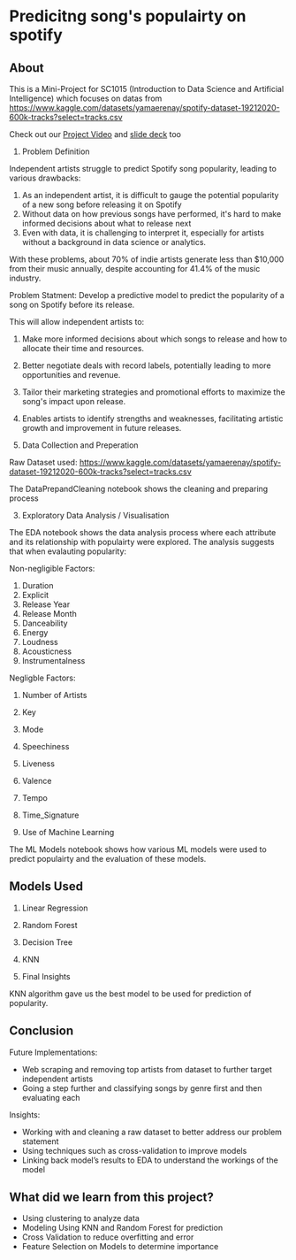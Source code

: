 # Predicitng song's populairty on spotify

## About

This is a Mini-Project for SC1015 (Introduction to Data Science and Artificial Intelligence) which focuses on datas from https://www.kaggle.com/datasets/yamaerenay/spotify-dataset-19212020-600k-tracks?select=tracks.csv

Check out our [Project Video]() and [slide deck]() too

1. Problem Definition

Independent artists struggle to predict Spotify song popularity, leading to various drawbacks:
  1. As an independent artist, it is difficult to gauge the potential popularity of a new song before releasing it on Spotify
  2. Without data on how previous songs have performed, it's hard to make informed decisions about what to release next
  3. Even with data, it is challenging to interpret it, especially for artists without a background in data science or analytics.

With these problems, about 70% of indie artists generate less than $10,000 from their music annually, despite accounting for 41.4% of the music industry.

Problem Statment: Develop a predictive model to predict the popularity of a song on Spotify before its release.

This will allow independent artists to:
  1. Make more informed decisions about which songs to release and how to allocate their time and resources.
  2. Better negotiate deals with record labels, potentially leading to more opportunities and revenue.
  3. Tailor their marketing strategies and promotional efforts to maximize the song's impact upon release.
  4. Enables artists to identify strengths and weaknesses, facilitating artistic growth and improvement in future releases.


2. Data Collection and Preperation

Raw Dataset used: https://www.kaggle.com/datasets/yamaerenay/spotify-dataset-19212020-600k-tracks?select=tracks.csv

The DataPrepandCleaning notebook shows the cleaning and preparing process


3. Exploratory Data Analysis / Visualisation

The EDA notebook shows the data analysis process where each attribute and its relationship with populairty were explored.
The analysis suggests that when evalauting popularity:

Non-negligible Factors:
1. Duration
2. Explicit 
3. Release Year 
4. Release Month 
5. Danceability 
6. Energy
7. Loudness
8. Acousticness
9. Instrumentalness

Negligble Factors:
1. Number of Artists
2. Key
3. Mode 
4. Speechiness
5. Liveness 
6. Valence 
7. Tempo 
9. Time_Signature

4. Use of Machine Learning

The ML Models notebook shows how various ML models were used to predict populairty and the evaluation of these models.

## Models Used

1. Linear Regression
2. Random Forest
3. Decision Tree
4. KNN

5. Final Insights

KNN algorithm gave us the best model to be used for prediction of popularity.

## Conclusion
Future Implementations:
- Web scraping and removing top artists from dataset to further target independent artists
- Going a step further and classifying songs by genre first and then evaluating each

Insights:
- Working with and cleaning a raw dataset to better address our problem statement  
- Using techniques such as cross-validation to improve models 
- Linking back model’s results to EDA to understand the workings of the model

## What did we learn from this project?
- Using clustering to analyze data
- Modeling Using KNN and Random Forest for prediction
- Cross Validation to reduce overfitting and error
- Feature Selection on Models to determine importance



